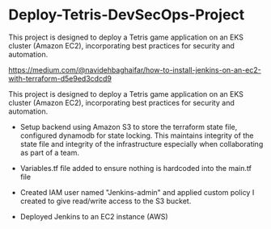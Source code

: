 # Deploy-Tetris-DevSecOps-Project

This project is designed to deploy a Tetris game application on an EKS cluster (Amazon EC2), incorporating best practices for security and automation.

https://medium.com/@navidehbaghaifar/how-to-install-jenkins-on-an-ec2-with-terraform-d5e9ed3cdcd9

This project is designed to deploy a Tetris game application on an EKS cluster (Amazon EC2), incorporating best practices for security and automation.

- Setup backend using Amazon S3 to store the terraform state file, configured dynamodb for state locking. This maintains integrity of the state file and integrity of the infrastructure especially when collaborating as part of a team.

<!-- aws dynamodb create-table `
--table-name terraform-lock-table `
--attribute-definitions AttributeName=LockID,AttributeType=S `
--key-schema AttributeName=LockID,KeyType=HASH `
--provisioned-throughput ReadCapacityUnits=5,WriteCapacityUnits=5 `
--region eu-west-2 -->

- Variables.tf file added to ensure nothing is hardcoded into the main.tf file

- Created IAM user named "Jenkins-admin" and applied custom policy I created to give read/write access to the S3 bucket.

<!-- https://docs.aws.amazon.com/transfer/latest/userguide/users-policies-all-access.html -->

- Deployed Jenkins to an EC2 instance (AWS)
